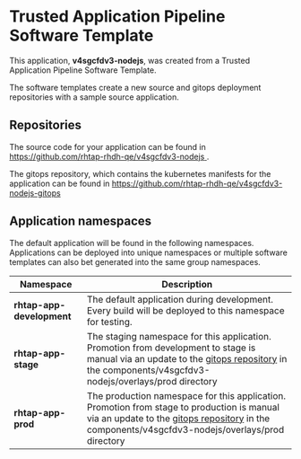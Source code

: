 # Trusted Application Pipeline Software Template

This application, **v4sgcfdv3-nodejs**, was created from a Trusted Application Pipeline Software Template.

The software templates create a new source and gitops deployment repositories with a sample source application. 

## Repositories

The source code for your application can be found in [https://github.com/rhtap-rhdh-qe/v4sgcfdv3-nodejs ](https://github.com/rhtap-rhdh-qe/v4sgcfdv3-nodejs ).
 
The gitops repository, which contains the kubernetes manifests for the application can be found in 
[https://github.com/rhtap-rhdh-qe/v4sgcfdv3-nodejs-gitops ](https://github.com/rhtap-rhdh-qe/v4sgcfdv3-nodejs-gitops ) 

## Application namespaces 

The default application will be found in the following namespaces. Applications can be deployed into unique namespaces or multiple software templates can also bet generated into the same group namespaces.  

|  Namespace   |  Description   |  
| -------- | -------- |   
| **rhtap-app-development** | The default application during development. Every build will be deployed to this namespace for testing. | 
| **rhtap-app-stage** | The staging namespace for this application. Promotion from development to stage is manual via an update to the [gitops repository](https://github.com/rhtap-rhdh-qe/v4sgcfdv3-nodejs-gitops ) in the components/v4sgcfdv3-nodejs/overlays/prod directory |  
| **rhtap-app-prod** | The production namespace for this application. Promotion from stage to production is manual via an update to the [gitops repository](https://github.com/rhtap-rhdh-qe/v4sgcfdv3-nodejs-gitops ) in the components/v4sgcfdv3-nodejs/overlays/prod directory | 